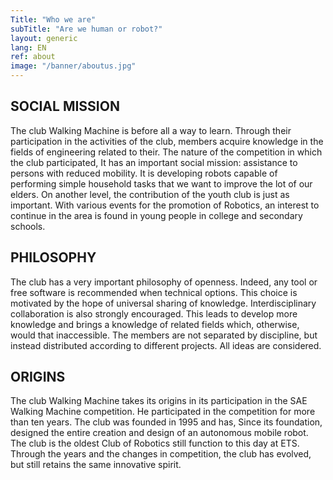 ```yaml
---
Title: "Who we are"
subTitle: "Are we human or robot?"
layout: generic
lang: EN
ref: about
image: "/banner/aboutus.jpg"
---
```


## SOCIAL MISSION
The club Walking Machine is before all a way to learn. Through their participation in the activities of the club, members acquire knowledge in the fields of engineering related to their. The nature of the competition in which the club participated, It has an important social mission: assistance to persons with reduced mobility. It is developing robots capable of performing simple household tasks that we want to improve the lot of our elders. On another level, the contribution of the youth club is just as important. With various events for the promotion of Robotics, an interest to continue in the area is found in young people in college and secondary schools.

## PHILOSOPHY
The club has a very important philosophy of openness. Indeed, any tool or free software is recommended when technical options. This choice is motivated by the hope of universal sharing of knowledge. Interdisciplinary collaboration is also strongly encouraged. This leads to develop more knowledge and brings a knowledge of related fields which, otherwise, would that inaccessible. The members are not separated by discipline, but instead distributed according to different projects. All ideas are considered.

## ORIGINS
The club Walking Machine takes its origins in its participation in the SAE Walking Machine competition. He participated in the competition for more than ten years. The club was founded in 1995 and has, Since its foundation, designed the entire creation and design of an autonomous mobile robot. The club is the oldest Club of Robotics still function to this day at ETS. Through the years and the changes in competition, the club has evolved, but still retains the same innovative spirit.
